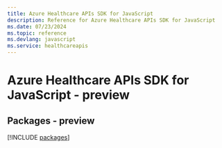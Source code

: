 ```yaml
---
title: Azure Healthcare APIs SDK for JavaScript
description: Reference for Azure Healthcare APIs SDK for JavaScript
ms.date: 07/23/2024
ms.topic: reference
ms.devlang: javascript
ms.service: healthcareapis
---
```

# Azure Healthcare APIs SDK for JavaScript - preview
## Packages - preview
[!INCLUDE [packages](healthcare-apis-index.md)]